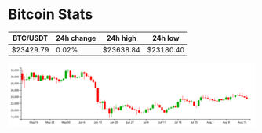 # Bitcoin Stats

BTC/USDT|24h change|24h high|24h low|
|---|---|---|---|
|$23429.79|0.02%|$23638.84|$23180.40|

<img src="./chart.svg">

